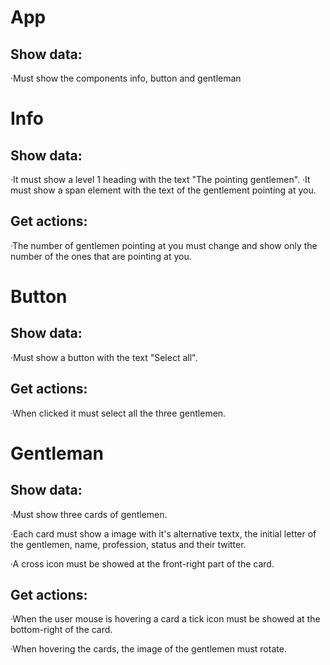 # App

## Show data:

·Must show the components info, button and gentleman

# Info

## Show data:

·It must show a level 1 heading with the text "The pointing gentlemen".
·It must show a span element with the text of the gentlement pointing at you.

## Get actions:

·The number of gentlemen pointing at you must change and show only the number of the ones that are pointing at you.

# Button

## Show data:

·Must show a button with the text "Select all".

## Get actions:

·When clicked it must select all the three gentlemen.

# Gentleman

## Show data:

·Must show three cards of gentlemen.

·Each card must show a image with it's alternative textx, the initial letter of the gentlemen, name, profession, status and their twitter.

·A cross icon must be showed at the front-right part of the card.

## Get actions:

·When the user mouse is hovering a card a tick icon must be showed at the bottom-right of the card.

·When hovering the cards, the image of the gentlemen must rotate.
